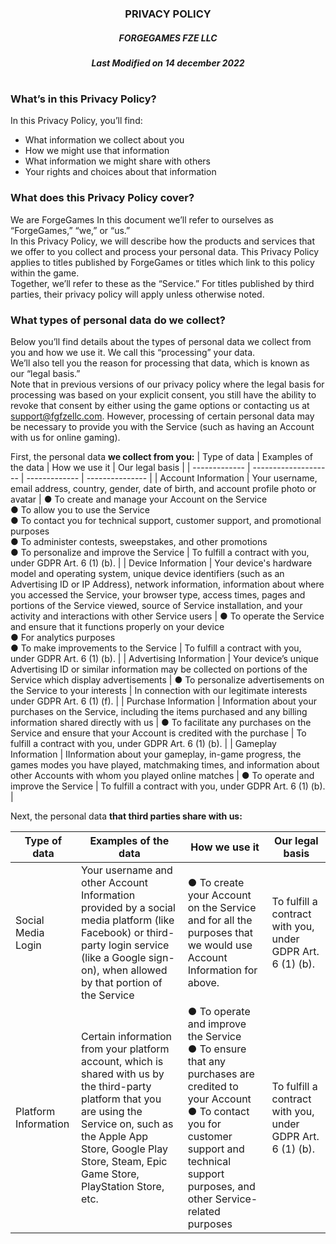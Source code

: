 ### <p align="center">PRIVACY POLICY</p>
##### <p align="center">FORGEGAMES FZE LLC</p>
##### <p align="center">Last Modified on 14 december 2022</p>
# 
### What’s in this Privacy Policy? 
In this Privacy Policy, you’ll find:
* What information we collect about you
*	How we might use that information
*	What information we might share with others
*	Your rights and choices about that information

### What does this Privacy Policy cover?
We are ForgeGames In this document we’ll refer to ourselves as “ForgeGames,” “we,” or “us.”  
In this Privacy Policy, we will describe how the products and services that we offer to you collect and process your personal data. This Privacy Policy applies to titles published by  ForgeGames or titles which link to this policy within the game.  
Together, we’ll refer to these as the “Service.” For titles published by third parties, their privacy policy will apply unless otherwise noted.  

### What types of personal data do we collect?
Below you’ll find details about the types of personal data we collect from you and how we use it. We call this “processing” your data.  
We’ll also tell you the reason for processing that data, which is known as our “legal basis.”  
Note that in previous versions of our privacy policy where the legal basis for processing was based on your explicit consent, you still have the ability to revoke that consent by either using the game options or contacting us at support@fgfzellc.com. However, processing of certain personal data may be necessary to provide you with the Service (such as having an Account with us for online gaming).  
  
First, the personal data **we collect from you:**
| Type of data  | Examples of the data | How we use it | Our legal basis |
| ------------- | -------------------- | ------------- | --------------- |
| Account Information | Your username, email address, country, gender, date of birth, and account profile photo or avatar | ●	To create and manage your Account on the Service <br/>● To allow you to use the Service <br/>●	To contact you for technical support, customer support, and promotional purposes <br/>●	To administer contests, sweepstakes, and other promotions <br/>● To personalize and improve the Service | To fulfill a contract with you, under GDPR Art. 6 (1) (b). |
| Device Information | Your device's hardware model and operating system, unique device identifiers (such as an Advertising ID or IP Address), network information, information about where you accessed the Service, your browser type, access times, pages and portions of the Service viewed, source of Service installation, and your activity and interactions with other Service users | ●	To operate the Service and ensure that it functions properly on your device <br/>● For analytics purposes <br/>● To make improvements to the Service | To fulfill a contract with you, under GDPR Art. 6 (1) (b). |
| Advertising Information | Your device’s unique Advertising ID or similar information may be collected on portions of the Service which display advertisements | ● To personalize advertisements on the Service to your interests | In connection with our legitimate interests under GDPR Art. 6 (1) (f). |
| Purchase Information | Information about your purchases on the Service, including the items purchased and any billing information shared directly with us | ● To facilitate any purchases on the Service and ensure that your Account is credited with the purchase | To fulfill a contract with you, under GDPR Art. 6 (1) (b). |
| Gameplay  Information | IInformation about your gameplay, in-game progress, the games modes you have played, matchmaking times, and information about other Accounts with whom you played online matches | ● To operate and improve the Service | To fulfill a contract with you, under GDPR Art. 6 (1) (b). |

Next, the personal data **that third parties share with us:**  

| Type of data  | Examples of the data | How we use it | Our legal basis |
| ------------- | -------------------- | ------------- | --------------- |
| Social Media Login | Your username and other Account Information provided by a social media platform (like Facebook) or third-party login service (like a Google sign-on), when allowed by that portion of the Service |  ● To create your Account on the Service and for all the purposes that we would use Account Information for above. | To fulfill a contract with you, under GDPR Art. 6 (1) (b). |
| Platform Information | Certain information from your platform account, which is shared with us by the third-party platform that you are using the Service on, such as the Apple App Store, Google Play Store, Steam, Epic Game Store, PlayStation Store, etc. |  ●	To operate and improve the Service <br/>● To ensure that any purchases are credited to your Account <br/>● To contact you for customer support and technical support purposes, and other Service-related purposes | To fulfill a contract with you, under GDPR Art. 6 (1) (b). |

